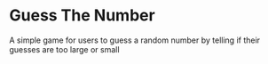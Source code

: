 # Guess The Number
A simple game for users to guess a random number by telling if their guesses are too large or small
